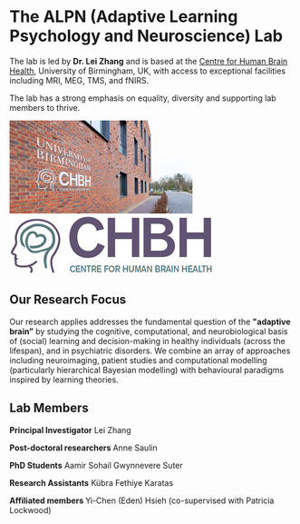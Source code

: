 # The ALPN (Adaptive Learning Psychology and Neuroscience) Lab 

The lab is led by **Dr. Lei Zhang** and is based at the [Centre for Human Brain Health](https://www.birmingham.ac.uk/research/centre-for-human-brain-health), University of Birmingham, UK, with access to exceptional facilities including MRI, MEG, TMS, and fNIRS.

The lab has a strong emphasis on equality, diversity and supporting lab members to thrive.

![CHBH](/images/chbh.png)
![CHBH](/images/chbhlogo.gif)

## Our Research Focus

Our research applies addresses the fundamental question of the **"adaptive brain”** by studying the cognitive, computational, and neurobiological basis of (social) learning and decision-making in healthy individuals (across the lifespan), and in psychiatric disorders. We combine an array of approaches including neuroimaging, patient studies and computational modelling (particularly hierarchical Bayesian modelling) with behavioural paradigms inspired by learning theories. 

## Lab Members

<b>Principal Investigator</b>
Lei Zhang

<b>Post-doctoral researchers </b>
Anne Saulin

<b>PhD Students</b>
Aamir Sohail
Gwynnevere Suter

<b>Research Assistants</b>
Kübra Fethiye Karatas

<b>Affiliated members </b>
Yi-Chen (Eden) Hsieh (co-supervised with Patricia Lockwood)